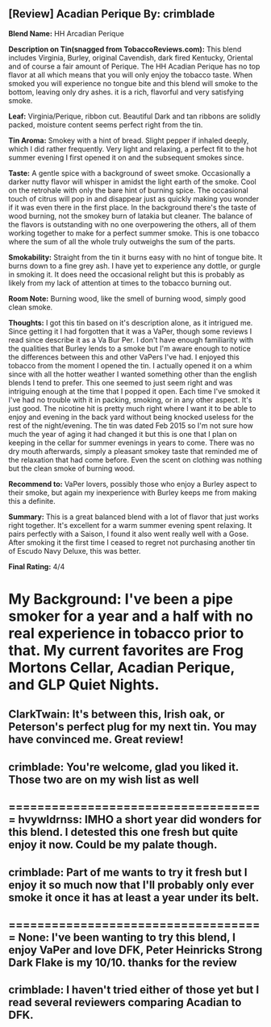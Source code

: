 [Review] Acadian Perique
By: crimblade
---
**Blend Name:** HH Arcadian Perique

**Description on Tin(snagged from TobaccoReviews.com):** This blend includes Virginia, Burley, original Cavendish, dark fired Kentucky, Oriental and of course a fair amount of Perique. The HH Acadian Perique has no top flavor at all which means that you will only enjoy the tobacco taste. When smoked you will experience no tongue bite and this blend will smoke to the bottom, leaving only dry ashes. it is a rich, flavorful and very satisfying smoke.

**Leaf:** Virginia/Perique, ribbon cut. Beautiful Dark and tan ribbons are solidly packed, moisture content seems perfect right from the tin.

**Tin Aroma:** Smokey with a hint of bread. Slight pepper if inhaled deeply, which I did rather frequently. Very light and relaxing, a perfect fit to the hot summer evening I first opened it on and the subsequent smokes since. 

**Taste:** A gentle spice with a background of sweet smoke. Occasionally a darker nutty flavor will whisper in amidst the light earth of the smoke. Cool on the retrohale with only the bare hint of burning spice. The occasional touch of citrus will pop in and disappear just as quickly making you wonder if it was even there in the first place. In the background there's the taste of wood burning, not the smokey burn of latakia but cleaner. The balance of the flavors is outstanding with no one overpowering the others, all of them working together to make for a perfect summer smoke. This is one tobacco where the sum of all the whole truly outweighs the sum of the parts.

**Smokability:** Straight from the tin it burns easy with no hint of tongue bite. It burns down to a fine grey ash. I have yet to experience any dottle, or gurgle in smoking it. It does need the occasional relight but this is probably as likely from my lack of attention at times to the tobacco burning out.

**Room Note:** Burning wood, like the smell of burning wood, simply good clean smoke.

**Thoughts:** I got this tin based on it's description alone, as it intrigued me. Since getting it I had forgotten that it was a VaPer, though some reviews I read since describe it as a Va Bur Per. I don't have enough familiarity with the qualities that Burley lends to a smoke but I'm aware enough to notice the differences between this and other VaPers I've had. I enjoyed this tobacco from the moment I opened the tin.  I actually opened it on a whim since with all the hotter weather I wanted something other than the english blends I tend to prefer. This one seemed to just seem right and was intriguing enough at the time that I popped it open. Each time I've smoked it I've had no trouble with it in packing, smoking, or in any other aspect. It's just good. The nicotine hit is pretty much right where I want it to be able to enjoy and evening in the back yard without being knocked useless for the rest of the night/evening. The tin was dated Feb 2015 so I'm not sure how much the year of aging it had changed it but this is one that I plan on keeping in the cellar for summer evenings in years to come. There was no dry mouth afterwards, simply a pleasant smokey taste that reminded me of the relaxation that had come before. Even the scent on clothing was nothing but the clean smoke of burning wood. 

**Recommend to:** VaPer lovers, possibly those who enjoy a Burley aspect to their smoke, but again my inexperience with Burley keeps me from making this a definite. 

**Summary:** This is a great balanced blend with a lot of flavor that just works right together. It's excellent for a warm summer evening spent relaxing. It pairs perfectly with a Saison, I found it also went really well with a Gose. After smoking it the first time I ceased to regret not purchasing another tin of Escudo Navy Deluxe, this was better. 

**Final Rating:** 4/4 

**My Background:** I've been a pipe smoker for a year and a half with no real experience in tobacco prior to that. My current favorites are Frog Mortons Cellar, Acadian Perique, and GLP Quiet Nights.
====================================
ClarkTwain: It's between this, Irish oak, or Peterson's perfect plug for my next tin. You may have convinced me. Great review!
--
crimblade: You're welcome, glad you liked it. Those two are on my wish list as well
--
====================================
hvywldrnss: IMHO a short year did wonders for this blend. I detested this one fresh but quite enjoy it now. Could be my palate though. 
--
crimblade: Part of me wants to try it fresh but I enjoy it so much now that I'll probably only ever smoke it once it has at least a year under its belt.
--
====================================
None: I've been wanting to try this blend, I enjoy VaPer and love DFK, Peter Heinricks Strong Dark Flake is my 10/10. thanks for the review
--
crimblade: I haven't tried either of those yet but I read several reviewers comparing Acadian to DFK.
--

